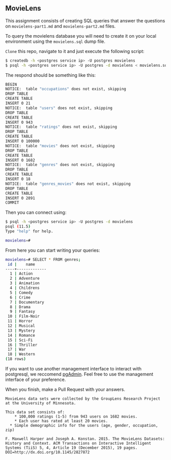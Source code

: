 ## MovieLens

This assignment consists of creating SQL queries that answer the questions on `movielens-part1.md` and `movielens-part2.md` files.

To query the movielens database you will need to create it on your local environment using the `movielens.sql` dump file.

`Clone` this repo, navigate to it and just execute the following script:

```bash
$ createdb -h <postgres service ip> -U postgres movielens
$ psql -h <postgres service ip> -U postgres -d movielens < movielens.sql
```

The respond should be something like this:

```bash
BEGIN
NOTICE:  table "occupations" does not exist, skipping
DROP TABLE
CREATE TABLE
INSERT 0 21
NOTICE:  table "users" does not exist, skipping
DROP TABLE
CREATE TABLE
INSERT 0 943
NOTICE:  table "ratings" does not exist, skipping
DROP TABLE
CREATE TABLE
INSERT 0 100000
NOTICE:  table "movies" does not exist, skipping
DROP TABLE
CREATE TABLE
INSERT 0 1682
NOTICE:  table "genres" does not exist, skipping
DROP TABLE
CREATE TABLE
INSERT 0 18
NOTICE:  table "genres_movies" does not exist, skipping
DROP TABLE
CREATE TABLE
INSERT 0 2891
COMMIT
```

Then you can connect using:

```bash
$ psql -h <postgres service ip> -U postgres -d movielens
psql (11.5)
Type "help" for help.

movielens=#
```

From here you can start writing your queries:

```bash
movielens=# SELECT * FROM genres;
 id |    name
----+-------------
  1 | Action
  2 | Adventure
  3 | Animation
  4 | Childrens
  5 | Comedy
  6 | Crime
  7 | Documentary
  8 | Drama
  9 | Fantasy
 10 | Film-Noir
 11 | Horror
 12 | Musical
 13 | Mystery
 14 | Romance
 15 | Sci-Fi
 16 | Thriller
 17 | War
 18 | Western
(18 rows)
```

If you want to use another management interface to interact with postgresql, we reccomend [pgAdmin](https://www.pgadmin.org/download/). Feel free to use the
management interface of your preference.

When you finish, make a Pull Request with your answers.

```
MovieLens data sets were collected by the GroupLens Research Project
at the University of Minnesota.

This data set consists of:
	* 100,000 ratings (1-5) from 943 users on 1682 movies.
	* Each user has rated at least 20 movies.
  * Simple demographic info for the users (age, gender, occupation, zip)

F. Maxwell Harper and Joseph A. Konstan. 2015. The MovieLens Datasets:
History and Context. ACM Transactions on Interactive Intelligent
Systems (TiiS) 5, 4, Article 19 (December 2015), 19 pages.
DOI=http://dx.doi.org/10.1145/2827872
```
